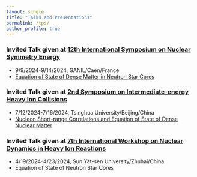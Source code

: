 ```yaml
---
layout: single
title: "Talks and Presentations"
permalink: /tps/
author_profile: true
---
```


### Invited Talk given at [12th International Symposium on Nuclear Symmetry Energy](https://indico.in2p3.fr/event/31700/overview)
* 9/9/2024-9/14/2024, GANIL/Caen/France
* [Equation of State of Dense Matter in Neutron Star Cores](https://indico.in2p3.fr/event/31700/contributions/142308/)

### Invited Talk given at [2nd Symposium on Intermediate-energy Heavy Ion Collisions](https://indico.ihep.ac.cn/event/21317/)
* 7/12/2024-7/16/2024, Tsinghua University/Beijing/China
* [Nucleon Short-range Correlations and Equation of State of Dense Nuclear Matter](https://indico.ihep.ac.cn/event/21317/)

### Invited Talk given at [7th International Workshop on Nuclear Dynamics in Heavy Ion Reactions](https://iwnd2024.scievent.com/participants/)
* 4/19/2024-4/23/2024, Sun Yat-sen University/Zhuhai/China
* Equation of State of Neutron Star Cores
